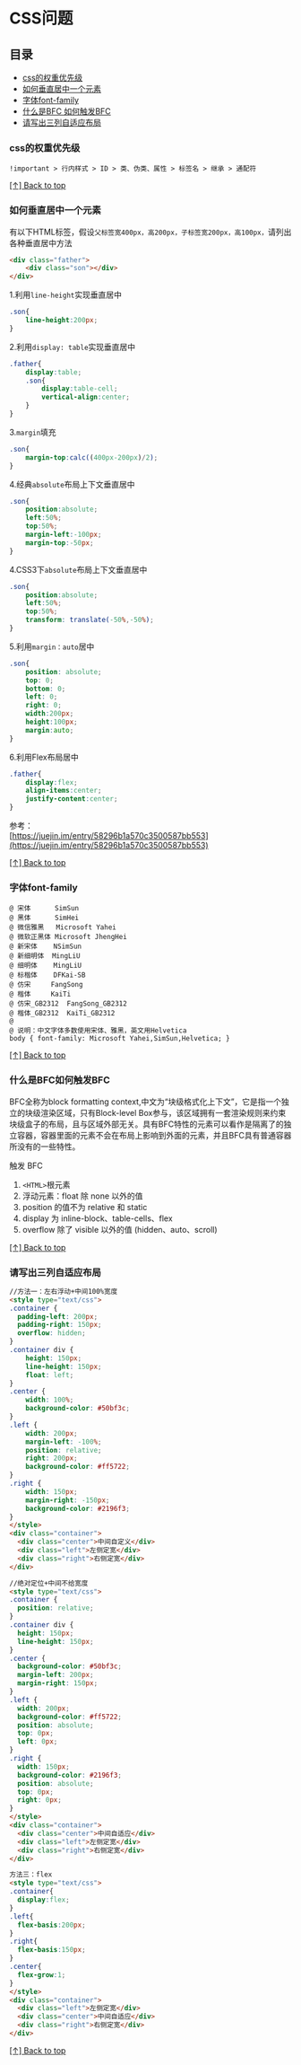 # CSS问题

## 目录

* [css的权重优先级](#css的权重优先级)
* [如何垂直居中一个元素](#如何垂直居中一个元素)
* [字体font-family](#字体font-family)
* [什么是BFC 如何触发BFC](#什么是bfc-如何触发bfc)
* [请写出三列自适应布局](#请写出三列自适应布局)

### css的权重优先级

`!important > 行内样式 > ID > 类、伪类、属性 > 标签名 > 继承 > 通配符`

[[↑] Back to top](#css问题)

### 如何垂直居中一个元素

有以下HTML标签，假设`父标签宽400px，高200px，子标签宽200px，高100px，`请列出各种垂直居中方法

```html
<div class="father">
    <div class="son"></div>
</div>
```

1.利用`line-height`实现垂直居中

```css
.son{
    line-height:200px;
}
```

2.利用`display: table`实现垂直居中

```css
.father{
    display:table;
    .son{
        display:table-cell;
        vertical-align:center;
    }
}
```

3.`margin`填充

```css
.son{
    margin-top:calc((400px-200px)/2);
}
```

4.经典`absolute`布局上下文垂直居中

```css
.son{
    position:absolute;
    left:50%;
    top:50%;
    margin-left:-100px;
    margin-top:-50px;
}
```

4.CSS3下`absolute`布局上下文垂直居中

```css
.son{
    position:absolute;
    left:50%;
    top:50%;
    transform: translate(-50%,-50%);
}
```

5.利用`margin：auto`居中

```css
.son{
    position: absolute;
    top: 0;
    bottom: 0;
    left: 0;
    right: 0;
    width:200px;
    height:100px;
    margin:auto;
}
```

6.利用Flex布局居中

```css
.father{
    display:flex;
    align-items:center;
    justify-content:center;
}
```

参考：  
[https://juejin.im/entry/58296b1a570c3500587bb553](https://juejin.im/entry/58296b1a570c3500587bb553)

[[↑] Back to top](#css问题)

### 字体font-family

```text
@ 宋体      SimSun
@ 黑体      SimHei
@ 微信雅黑   Microsoft Yahei
@ 微软正黑体 Microsoft JhengHei
@ 新宋体    NSimSun
@ 新细明体  MingLiU
@ 细明体    MingLiU
@ 标楷体    DFKai-SB
@ 仿宋     FangSong
@ 楷体     KaiTi
@ 仿宋_GB2312  FangSong_GB2312
@ 楷体_GB2312  KaiTi_GB2312  
@
@ 说明：中文字体多数使用宋体、雅黑，英文用Helvetica
body { font-family: Microsoft Yahei,SimSun,Helvetica; }
```

[[↑] Back to top](#css问题)

### 什么是BFC如何触发BFC

BFC全称为block formatting context,中文为“块级格式化上下文”，它是指一个独立的块级渲染区域，只有Block-level Box参与，该区域拥有一套渲染规则来约束块级盒子的布局，且与区域外部无关。具有BFC特性的元素可以看作是隔离了的独立容器，容器里面的元素不会在布局上影响到外面的元素，并且BFC具有普通容器所没有的一些特性。

触发 BFC

1. `<HTML>`根元素
1. 浮动元素：float 除 none 以外的值
1. position 的值不为 relative 和 static
1. display 为 inline-block、table-cells、flex
1. overflow 除了 visible 以外的值 (hidden、auto、scroll)

[[↑] Back to top](#css问题)

### 请写出三列自适应布局

```html
//方法一：左右浮动+中间100%宽度
<style type="text/css">
.container {
  padding-left: 200px;
  padding-right: 150px;
  overflow: hidden;
}
.container div {
    height: 150px;
    line-height: 150px;
    float: left;
}
.center {
    width: 100%;
    background-color: #50bf3c;
}
.left {
    width: 200px;
    margin-left: -100%;
    position: relative;
    right: 200px;
    background-color: #ff5722;
}
.right {
    width: 150px;
    margin-right: -150px;
    background-color: #2196f3;
}
</style>
<div class="container">
  <div class="center">中间自定义</div>
  <div class="left">左侧定宽</div>
  <div class="right">右侧定宽</div>
</div>

//绝对定位+中间不给宽度
<style type="text/css">
.container {
  position: relative;
}
.container div {
  height: 150px;
  line-height: 150px;
}
.center {
  background-color: #50bf3c;
  margin-left: 200px;
  margin-right: 150px;
}
.left {
  width: 200px;
  background-color: #ff5722;
  position: absolute;
  top: 0px;
  left: 0px;
}
.right {
  width: 150px;
  background-color: #2196f3;
  position: absolute;
  top: 0px;
  right: 0px;
}
</style>
<div class="container">
  <div class="center">中间自适应</div>
  <div class="left">左侧定宽</div>
  <div class="right">右侧定宽</div>
</div>

方法三：flex
<style type="text/css">
.container{
  display:flex;
}
.left{
  flex-basis:200px;
}
.right{
  flex-basis:150px;
}
.center{
  flex-grow:1;
}
</style>
<div class="container">
  <div class="left">左侧定宽</div>
  <div class="center">中间自适应</div>
  <div class="right">右侧定宽</div>
</div>

```

[[↑] Back to top](#css问题)
